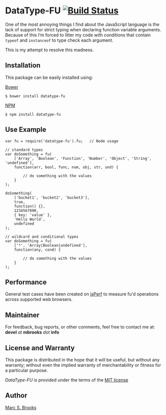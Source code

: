 # DataType-FU [<img src="https://travis-ci.org/nuxy/DataType-FU.svg?branch=master" alt="Build Status" />](https://travis-ci.org/nuxy/DataType-FU)

One of the most annoying things I find about the JavaScript language is the lack of support for strict typing when declaring function variable arguments.  Because of this I’m forced to litter my code with conditions that contain `typeof` and `instanceof` to type check each argument.

This is my attempt to resolve this madness.

## Installation

This package can be easily installed using:

[Bower](http://bower.io)

    $ bower install datatype-fu

[NPM](https://www.npmjs.org)

    $ npm install datatype-fu

## Use Example

```
var fu = require('datatype-fu').fu;   // Node usage

// standard types
var doSomething = fu(
    ['Array', 'Boolean', 'Function', 'Number', 'Object', 'String', 'undefined'],
    function(arr, bool, func, num, obj, str, und) {

        // do something with the values
    }
);

doSomething(
    ['bucket1', 'bucket2', 'bucket3'],
    true,
    function() {},
    1234567890,
    { key: 'value' },
    'Hello World',
    undefined
);

// wildcard and conditional types
var doSomething = fu(
    ['*', 'Array|Boolean|undefined'],
    function(any, cond) { 

        // do something with the values
    }
);
```

## Performance

General test cases have been created on [jsPerf](http://jsperf.com/datatype-fu) to measure fu'd operations across supported web browsers.

## Maintainer

For feedback, bug reports, or other comments, feel free to contact me at: **devel** _at_ **mbrooks** _dot_ **info**

## License and Warranty

This package is distributed in the hope that it will be useful, but without any warranty; without even the implied warranty of merchantability or fitness for a particular purpose.

_DataType-FU_ is provided under the terms of the [MIT license](http://www.opensource.org/licenses/mit-license.php)

## Author

[Marc S. Brooks](https://github.com/nuxy)
